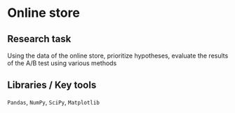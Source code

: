 # Online store

## Research task
Using the data of the online store, prioritize hypotheses, evaluate the results of the A/B test using various methods

## Libraries / Key tools
`Pandas`, `NumPy`, `SciPy`, `Matplotlib`
